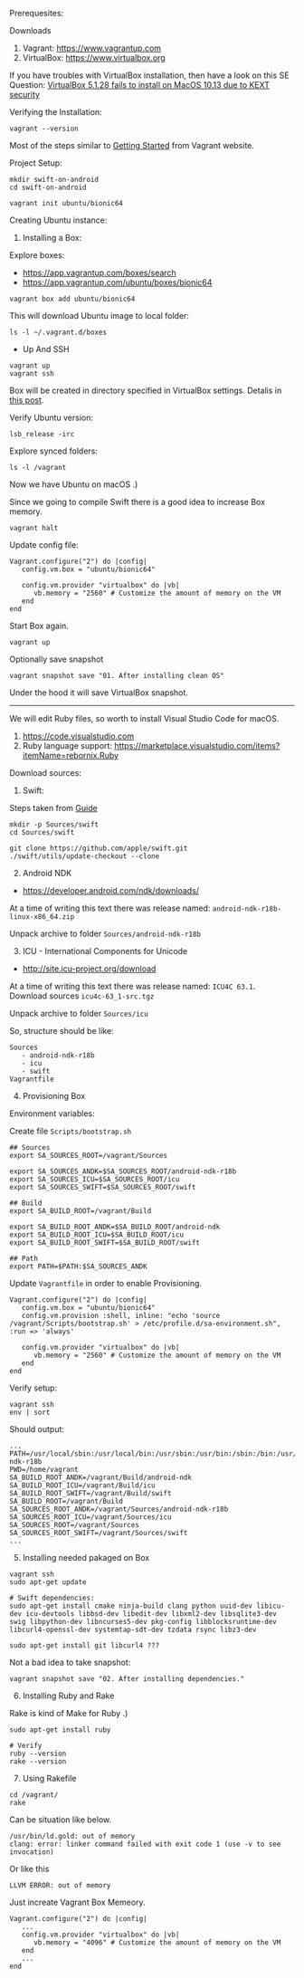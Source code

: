 Prerequesites:

Downloads

1. Vagrant: https://www.vagrantup.com
2. VirtualBox: https://www.virtualbox.org

If you have troubles with VirtualBox installation, then have a look on this SE Question: [VirtualBox 5.1.28 fails to install on MacOS 10.13 due to KEXT security](https://apple.stackexchange.com/questions/301303/virtualbox-5-1-28-fails-to-install-on-macos-10-13-due-to-kext-security)

Verifying the Installation:

`vagrant --version`

Most of the steps similar to [Getting Started](https://www.vagrantup.com/intro/getting-started/index.html) from Vagrant website.

Project Setup:

```
mkdir swift-on-android
cd swift-on-android

vagrant init ubuntu/bionic64
```

Creating Ubuntu instance:

1. Installing a Box:

Explore boxes:

- https://app.vagrantup.com/boxes/search
- https://app.vagrantup.com/ubuntu/boxes/bionic64

`vagrant box add ubuntu/bionic64`

This will download Ubuntu image to local folder:

`ls -l ~/.vagrant.d/boxes`

* Up And SSH

```
vagrant up
vagrant ssh
```

Box will be created in directory specified in VirtualBox settings. Detalis in [this post](http://www.thisprogrammingthing.com/2013/changing-the-directory-vagrant-stores-the-vms-in/).

Verify Ubuntu version:

```
lsb_release -irc
```

Explore synced folders:

```
ls -l /vagrant
```

Now we have Ubuntu on macOS .)

Since we going to compile Swift there is a good idea to increase Box memory.

```
vagrant halt
```

Update config file:

```
Vagrant.configure("2") do |config|
   config.vm.box = "ubuntu/bionic64"

   config.vm.provider "virtualbox" do |vb|
      vb.memory = "2560" # Customize the amount of memory on the VM
   end
end
```

Start Box again.

```
vagrant up
```

Optionally save snapshot

```
vagrant snapshot save "01. After installing clean OS"
```

Under the hood it will save VirtualBox snapshot.

-------------

We will edit Ruby files, so worth to install Visual Studio Code for macOS.

1. https://code.visualstudio.com
2. Ruby language support: https://marketplace.visualstudio.com/items?itemName=rebornix.Ruby

Download sources:

1. Swift:

Steps taken from [Guide](https://github.com/apple/swift)

```
mkdir -p Sources/swift
cd Sources/swift

git clone https://github.com/apple/swift.git
./swift/utils/update-checkout --clone
```


2. Android NDK

- https://developer.android.com/ndk/downloads/

At a time of writing this text there was release named: `android-ndk-r18b-linux-x86_64.zip`

Unpack archive to folder `Sources/android-ndk-r18b`


3. ICU - International Components for Unicode

- http://site.icu-project.org/download

At a time of writing this text there was release named: `ICU4C 63.1`. Download sources `icu4c-63_1-src.tgz`

Unpack archive to folder `Sources/icu`

So, structure should be like:

```
Sources
   - android-ndk-r18b
   - icu
   - swift
Vagrantfile
```

4. Provisioning Box

Environment variables:

Create file `Scripts/bootstrap.sh`

```
## Sources
export SA_SOURCES_ROOT=/vagrant/Sources

export SA_SOURCES_ANDK=$SA_SOURCES_ROOT/android-ndk-r18b
export SA_SOURCES_ICU=$SA_SOURCES_ROOT/icu
export SA_SOURCES_SWIFT=$SA_SOURCES_ROOT/swift

## Build
export SA_BUILD_ROOT=/vagrant/Build

export SA_BUILD_ROOT_ANDK=$SA_BUILD_ROOT/android-ndk
export SA_BUILD_ROOT_ICU=$SA_BUILD_ROOT/icu
export SA_BUILD_ROOT_SWIFT=$SA_BUILD_ROOT/swift

## Path
export PATH=$PATH:$SA_SOURCES_ANDK

```

Update `Vagrantfile` in order to enable Provisioning.

```
Vagrant.configure("2") do |config|
   config.vm.box = "ubuntu/bionic64"
   config.vm.provision :shell, inline: "echo 'source /vagrant/Scripts/bootstrap.sh' > /etc/profile.d/sa-environment.sh", :run => 'always'

   config.vm.provider "virtualbox" do |vb|
      vb.memory = "2560" # Customize the amount of memory on the VM
   end
end
```

Verify setup:

```
vagrant ssh
env | sort
```

Should output:
```
...
PATH=/usr/local/sbin:/usr/local/bin:/usr/sbin:/usr/bin:/sbin:/bin:/usr/games:/usr/local/games:/snap/bin:/vagrant/Sources/android-ndk-r18b
PWD=/home/vagrant
SA_BUILD_ROOT_ANDK=/vagrant/Build/android-ndk
SA_BUILD_ROOT_ICU=/vagrant/Build/icu
SA_BUILD_ROOT_SWIFT=/vagrant/Build/swift
SA_BUILD_ROOT=/vagrant/Build
SA_SOURCES_ROOT_ANDK=/vagrant/Sources/android-ndk-r18b
SA_SOURCES_ROOT_ICU=/vagrant/Sources/icu
SA_SOURCES_ROOT=/vagrant/Sources
SA_SOURCES_ROOT_SWIFT=/vagrant/Sources/swift
...
````

5. Installing needed pakaged on Box

```
vagrant ssh
sudo apt-get update

# Swift dependencies:
sudo apt-get install cmake ninja-build clang python uuid-dev libicu-dev icu-devtools libbsd-dev libedit-dev libxml2-dev libsqlite3-dev swig libpython-dev libncurses5-dev pkg-config libblocksruntime-dev libcurl4-openssl-dev systemtap-sdt-dev tzdata rsync libz3-dev

sudo apt-get install git libcurl4 ???
```

Not a bad idea to take snapshot:

```
vagrant snapshot save "02. After installing dependencies."
```

6. Installing Ruby and Rake

Rake is kind of Make for Ruby .)

```
sudo apt-get install ruby

# Verify
ruby --version
rake --version
```

7. Using Rakefile

```
cd /vagrant/
rake
```

Can be situation like below.

```
/usr/bin/ld.gold: out of memory
clang: error: linker command failed with exit code 1 (use -v to see invocation)
```

Or like this
```
LLVM ERROR: out of memory
```

Just increate Vagrant Box Memeory.

```
Vagrant.configure("2") do |config|
   ...
   config.vm.provider "virtualbox" do |vb|
      vb.memory = "4096" # Customize the amount of memory on the VM
   end
   ...
end
```
